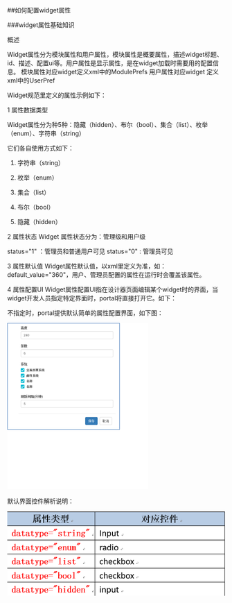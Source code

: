 ##如何配置widget属性

###widget属性基础知识

概述

Widget属性分为模块属性和用户属性，模块属性是概要属性，描述widget标题、id、描述、配置ui等。用户属性是显示属性，是在widget加载时需要用的配置信息。
模块属性对应widget定义xml中的ModulePrefs 用户属性对应widget 定义xml中的UserPref

Widget规范里定义的属性示例如下：

<?xml version="1.0" encoding="UTF-8"?>
<Module>
<ModulePrefs title="待办-任务"
description="MyTask"
userpref_url="/integration/pages/approve/approve.html?w=500&amp;h=500">
</ModulePrefs>
<UserPref status="1" name="height" display_name="高度" datatype="string" default_value="360"/> 
<UserPref status="1" name="count" display_name="条数" datatype="string" default_value="6"/>
<UserPref status="0" name="system" display_name="系统" datatype="list" default_value="NC5|NC6"/> 
<UserPref name="produc" display_name="产品" datatype="enum">
        <EnumValue value="nc65" display_value="nc65" />
        <EnumValue value="nc63" display_value="nc63" />
</UserPref>
<Content type="html">
  <![CDATA[
	...

1 属性数据类型

Widget属性分为种5种：隐藏（hidden）、布尔（bool）、集合（list）、枚举（enum）、字符串（string）

它们各自使用方式如下：

1) 字符串（string）
<UserPref name="height" display_name="高度" datatype="string" default_value="360" />

2) 枚举（enum）
  
<UserPref name="produc" display_name="产品" datatype="enum">
      <EnumValue value="nc65" display_value="nc65" />
      <EnumValue value="nc63" display_value="nc63" />
</UserPref>


3) 集合（list）
<UserPref name="system" display_name="系统" datatype="list" default_value="NC5|NC6" />

4) 布尔（bool）
<UserPref name="isenable" display_name="启用" datatype="bool" default_value="t" />

5) 隐藏（hidden）
<UserPref name="mode" display_name="模式" datatype="hidden" default_value="1" />

2 属性状态
Widget 属性状态分为：管理级和用户级

status="1"  ：管理员和普通用户可见
status="0" : 管理员可见

3 属性默认值
Widget属性默认值，以xml里定义为准，如：default_value="360"，用户、管理员配置的属性在运行时会覆盖该属性。

4 属性配置UI
Widget属性配置UI指在设计器页面编辑某个widget时的界面，当widget开发人员指定特定界面时，portal将直接打开它。如下：
<?xml version="1.0" encoding="UTF-8"?>
<Module>
<ModulePrefs title="待办-任务"
description="MyTask"
userpref_url="/integration/pages/approve/approve.html?w=500&amp;h=500">

不指定时，portal提供默认简单的属性配置界面，如下图：

![](/articles/cportal/2-/images/6-1.PNG)

默认界面控件解析说明：

![](/articles/cportal/2-/images/6-2.PNG)

